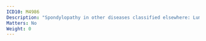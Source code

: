 ```yaml
---
ICD10: M4986
Description: "Spondylopathy in other diseases classified elsewhere: Lumbar region"
Matters: No
Weight: 0
---
```

